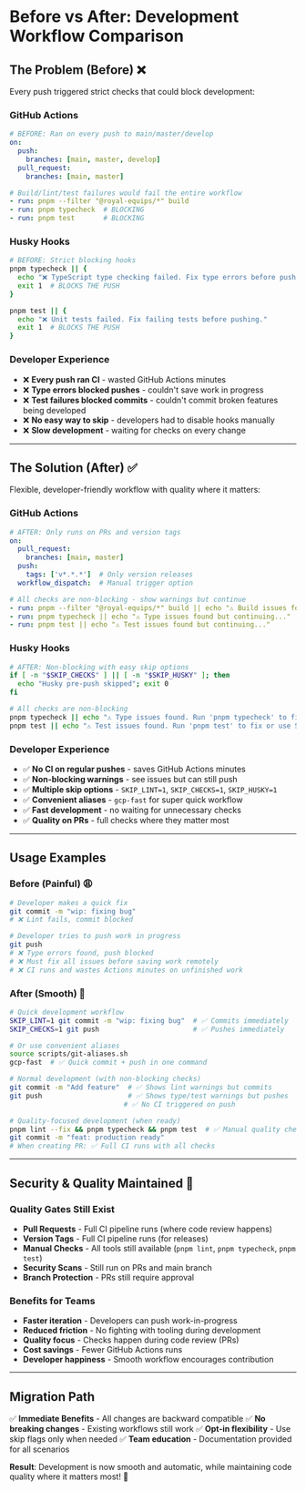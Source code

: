 # Before vs After: Development Workflow Comparison

## The Problem (Before) ❌

Every push triggered strict checks that could block development:

### GitHub Actions
```yaml
# BEFORE: Ran on every push to main/master/develop
on:
  push:
    branches: [main, master, develop]
  pull_request:
    branches: [main, master]

# Build/lint/test failures would fail the entire workflow
- run: pnpm --filter "@royal-equips/*" build
- run: pnpm typecheck  # BLOCKING
- run: pnpm test       # BLOCKING
```

### Husky Hooks
```bash
# BEFORE: Strict blocking hooks
pnpm typecheck || {
  echo "❌ TypeScript type checking failed. Fix type errors before pushing."
  exit 1  # BLOCKS THE PUSH
}

pnpm test || {
  echo "❌ Unit tests failed. Fix failing tests before pushing."
  exit 1  # BLOCKS THE PUSH
}
```

### Developer Experience
- ❌ **Every push ran CI** - wasted GitHub Actions minutes
- ❌ **Type errors blocked pushes** - couldn't save work in progress
- ❌ **Test failures blocked commits** - couldn't commit broken features being developed
- ❌ **No easy way to skip** - developers had to disable hooks manually
- ❌ **Slow development** - waiting for checks on every change

---

## The Solution (After) ✅

Flexible, developer-friendly workflow with quality where it matters:

### GitHub Actions
```yaml
# AFTER: Only runs on PRs and version tags
on:
  pull_request:
    branches: [main, master]
  push:
    tags: ['v*.*.*']  # Only version releases
  workflow_dispatch:  # Manual trigger option

# All checks are non-blocking - show warnings but continue
- run: pnpm --filter "@royal-equips/*" build || echo "⚠️ Build issues found but continuing..."
- run: pnpm typecheck || echo "⚠️ Type issues found but continuing..."
- run: pnpm test || echo "⚠️ Test issues found but continuing..."
```

### Husky Hooks
```bash
# AFTER: Non-blocking with easy skip options
if [ -n "$SKIP_CHECKS" ] || [ -n "$SKIP_HUSKY" ]; then
  echo "Husky pre-push skipped"; exit 0
fi

# All checks are non-blocking
pnpm typecheck || echo "⚠️ Type issues found. Run 'pnpm typecheck' to fix or use SKIP_CHECKS=1 git push to skip."
pnpm test || echo "⚠️ Test issues found. Run 'pnpm test' to fix or use SKIP_CHECKS=1 git push to skip."
```

### Developer Experience  
- ✅ **No CI on regular pushes** - saves GitHub Actions minutes
- ✅ **Non-blocking warnings** - see issues but can still push
- ✅ **Multiple skip options** - `SKIP_LINT=1`, `SKIP_CHECKS=1`, `SKIP_HUSKY=1`
- ✅ **Convenient aliases** - `gcp-fast` for super quick workflow
- ✅ **Fast development** - no waiting for unnecessary checks
- ✅ **Quality on PRs** - full checks where they matter most

---

## Usage Examples

### Before (Painful) 😩
```bash
# Developer makes a quick fix
git commit -m "wip: fixing bug"
# ❌ Lint fails, commit blocked

# Developer tries to push work in progress  
git push
# ❌ Type errors found, push blocked
# ❌ Must fix all issues before saving work remotely
# ❌ CI runs and wastes Actions minutes on unfinished work
```

### After (Smooth) 🚀
```bash
# Quick development workflow
SKIP_LINT=1 git commit -m "wip: fixing bug"  # ✅ Commits immediately
SKIP_CHECKS=1 git push                       # ✅ Pushes immediately

# Or use convenient aliases
source scripts/git-aliases.sh
gcp-fast  # ✅ Quick commit + push in one command

# Normal development (with non-blocking checks)
git commit -m "Add feature"  # ✅ Shows lint warnings but commits
git push                     # ✅ Shows type/test warnings but pushes
                            # ✅ No CI triggered on push

# Quality-focused development (when ready)
pnpm lint --fix && pnpm typecheck && pnpm test  # ✅ Manual quality check
git commit -m "feat: production ready"
# When creating PR: ✅ Full CI runs with all checks
```

---

## Security & Quality Maintained 🔐

### Quality Gates Still Exist
- **Pull Requests** - Full CI pipeline runs (where code review happens)
- **Version Tags** - Full CI pipeline runs (for releases)
- **Manual Checks** - All tools still available (`pnpm lint`, `pnpm typecheck`, `pnpm test`)
- **Security Scans** - Still run on PRs and main branch
- **Branch Protection** - PRs still require approval

### Benefits for Teams
- **Faster iteration** - Developers can push work-in-progress
- **Reduced friction** - No fighting with tooling during development
- **Quality focus** - Checks happen during code review (PRs)
- **Cost savings** - Fewer GitHub Actions runs
- **Developer happiness** - Smooth workflow encourages contribution

---

## Migration Path

✅ **Immediate Benefits** - All changes are backward compatible
✅ **No breaking changes** - Existing workflows still work
✅ **Opt-in flexibility** - Use skip flags only when needed
✅ **Team education** - Documentation provided for all scenarios

**Result**: Development is now smooth and automatic, while maintaining code quality where it matters most! 🎉